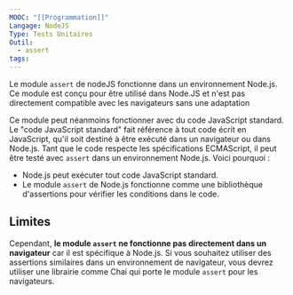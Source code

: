 ```yaml
---
MOOC: "[[Programmation]]"
Langage: NodeJS
Type: Tests Unitaires
Outil:
  - assert
tags:
---
```

Le module `assert` de nodeJS fonctionne dans un environnement Node.js. Ce module est conçu pour être utilisé dans Node.JS et n'est pas directement compatible avec les navigateurs sans une adaptation

Ce module peut néanmoins fonctionner avec du code JavaScript standard. Le "code JavaScript standard" fait référence à tout code écrit en JavaScript, qu'il soit destiné à être exécuté dans un navigateur ou dans Node.js. Tant que le code respecte les spécifications ECMAScript, il peut être testé avec `assert` dans un environnement Node.js. Voici pourquoi :
- Node.js peut exécuter tout code JavaScript standard.
- Le module `assert` de Node.js fonctionne comme une bibliothèque d'assertions pour vérifier les conditions dans le code.
## Limites
Cependant, **le module `assert` ne fonctionne pas directement dans un navigateur** car il est spécifique à Node.js. Si vous souhaitez utiliser des assertions similaires dans un environnement de navigateur, vous devrez utiliser une librairie comme Chai qui porte le module `assert` pour les navigateurs.